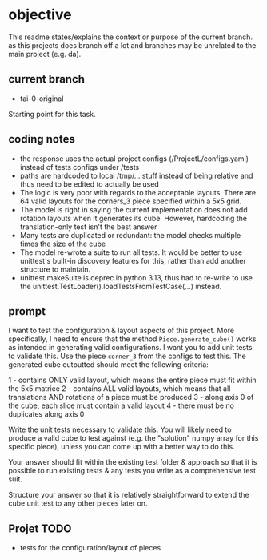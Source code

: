 # objective

This readme states/explains the context or purpose of the current branch. as this projects does branch off a lot and branches may be unrelated to the main project (e.g. da).

## current branch
- tai-0-original

Starting point for this task.


## coding notes
- the response uses the actual project configs (/ProjectL/configs.yaml) instead of tests configs under /tests
- paths are hardcoded to local /tmp/... stuff instead of being relative and thus need to be edited to actually be used
- The logic is very poor with regards to the acceptable layouts. There are 64 valid layouts for the corners_3 piece specified within a 5x5 grid. 
- The model is right in saying the current implementation does not add rotation layouts when it generates its cube. However, hardcoding the translation-only test isn't the best answer
- Many tests are duplicated or redundant: the model checks multiple times the size of the cube
- The model re-wrote a suite to run all tests. It would be better to use unittest's built-in discovery features for this, rather than add another structure to maintain.
- unittest.makeSuite is deprec in python 3.13, thus had to re-write to use the unittest.TestLoader().loadTestsFromTestCase(...) instead.


## prompt
I want to test the configuration & layout aspects of this project. More specifically, I need to ensure that the method `Piece.generate_cube()` works as intended in generating valid configurations. I want you to add unit tests to validate this. Use the piece `corner_3` from the configs to test this. The generated cube outputted should meet the following criteria:

1 - contains ONLY valid layout, which means the entire piece must fit within the 5x5 matrice
2 - contains ALL valid layouts, which means that all translations AND rotations of a piece must be produced
3 - along axis 0 of the cube, each slice must contain a valid layout
4 - there must be no duplicates along axis 0

Write the unit tests necessary to validate this. You will likely need to produce a valid cube to test against (e.g. the "solution" numpy array for this specific piece), unless you can come up with a better way to do this.

Your answer should fit within the existing test folder & approach so that it is possible to run existing tests & any tests you write as a comprehensive test suit.

Structure your answer so that it is relatively straightforward to extend the cube unit test to any other pieces later on.


## Projet TODO
- tests for the configuration/layout of pieces
